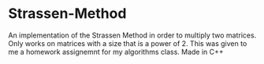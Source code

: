 # Strassen-Method
An implementation of the Strassen Method in order to multiply two matrices. Only works on matrices with a size that is a power of 2.
This was given to me a homework assignemnt for my algorithms class.
Made in C++
